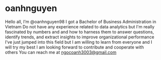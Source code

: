 # oanhnguyen
Hello all, I’m @oanhnguyen98
I got a Bachelor of Business Administration in Vietnam
Do not have any experience related to data analytics but I'm really fascinated by numbers and and how to harness them to answer questions, identify trends, and extract insights to improve organizational performance
I’ve just jumped into this field but I am willing to learn from everyone and I will try my best
I am looking forward to contribute and cooperate with others 
You can reach me at ngocoanh3003@gmail.com
